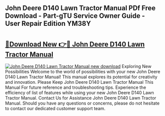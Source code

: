 ## John Deere D140 Lawn Tractor Manual PDf Free Download - Part-gTU Service Owner Guide - User Repair Edition YM38Y

# <h2><a href="http://bc93350.oget.top/?id=John+Deere+D140+Lawn+Tractor+Manual">🔗Download New 👉🔴 John Deere D140 Lawn Tractor Manual</a></h2>

[![John Deere D140 Lawn Tractor Manual new download](https://i.imgur.com/5g1atiW.png)](http://bc93350.oget.top/?id=John+Deere+D140+Lawn+Tractor+Manual)
Exploring New Possibilities Welcome to the world of possibilities with your new John Deere D140 Lawn Tractor Manual! This manual explores its potential for creativity and innovation. Please Keep John Deere D140 Lawn Tractor Manual This Manual For future reference and troubleshooting tips. Experience the efficiency of list of features while using your new John Deere D140 Lawn Tractor Manual. Contact Us for Assistance John Deere D140 Lawn Tractor Manual. Should you have any questions or concerns, please do not hesitate to contact our dedicated customer support team.

